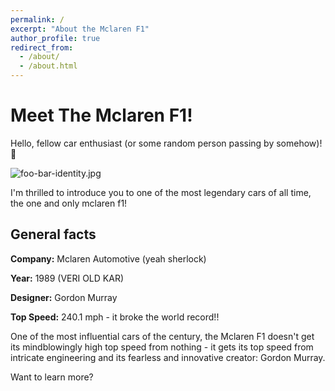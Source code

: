 ```yaml
---
permalink: /
excerpt: "About the Mclaren F1"
author_profile: true
redirect_from: 
  - /about/
  - /about.html
---
```


# Meet The Mclaren F1!

Hello, fellow car enthusiast (or some random person passing by somehow)! 👋

![foo-bar-identity.jpg](https://cdn.motor1.com/images/mgl/zZ9qE/s3/mclaren-f1-chassis-no-63.jpg)

I'm thrilled to introduce you to one of the most legendary cars of all time, the one and only mclaren f1!

## General facts

**Company:** Mclaren Automotive (yeah sherlock)

**Year:** 1989 (VERI OLD KAR)

**Designer:** Gordon Murray

**Top Speed:** 240.1 mph - it broke the world record!!

One of the most influential cars of the century, the Mclaren F1 doesn't get its mindblowingly high top speed from nothing - it gets its top speed from intricate engineering and its fearless and innovative creator: Gordon Murray.

Want to learn more?

